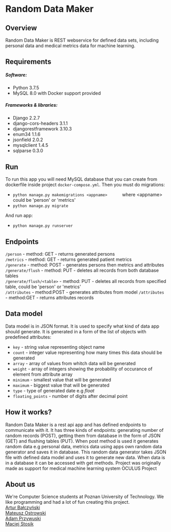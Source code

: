 # Random Data Maker
## Overview
Random Data Maker is REST webservice for defined data sets, including personal data and medical metrics data for machine learning.

## Requirements 
##### Software: 
* Python 3.7.5
* MySQL 8.0 with Docker support provided
##### Frameworks & libraries:
* Django 2.2.7
* django-cors-headers 3.1.1
* djangorestframework 3.10.3
* enum34 1.1.6
* jsonfield 2.0.2
* mysqlclient 1.4.5
* sqlparse 0.3.0

## Run  
To run this app you will need MySQL database that you can create from dockerfile inside project `docker-compose.yml`. Then you must do migrations: 
* `python manage.py makemigrations <appname> `
&nbsp;&nbsp;&nbsp;&nbsp;&nbsp;&nbsp;&nbsp;&nbsp; where \<appname\> could be 'person' or 'metrics'  
* `python manage.py migrate`

And run app: 
* `python manage.py runserver`

## Endpoints  
`/person` - method: GET - returns generated persons  
`/metrics` - method: GET - returns generated patient metrics  
`/generate` - method: POST - generates persons then metrics and attributes
`/generate/flush` - method: PUT - deletes all records from both database tables  
`/generate/flush/<table>` - method: PUT - deletes all records from specified table, could be 'person' or 'metrics'  
`/attributes` - method:POST - generates attributes from model
`/attributes` - method:GET - returns attributes records
  
## Data model 
Data model is in JSON format. It is used to specify what kind of data app should generate. It is generated in a form of the list of objects with predefined attributes:
* `key` - string value representing object name
* `count` - integer value representing how many times this data should be generated
* `array` - array of values from whitch data will be generated
* `weight` - array of integers showing the probability of occurance of element from attribute array
* `minimum` - smallest value that will be generated
* `maximum` - biggest value that will be generated
* `type` - type of generated date e.g *float* 
* `floating_points` - number of digits after decimal point

## How it works?
Random Data Maker is a rest api app and has defined endpoints to communicate with it. It has three kinds of endpoints: generating number of random records (POST), getting them from database in the form of JSON (GET) and flushing tables (PUT). When post method is used it generates random data e.g personal data, metrics data using apps own random data generator and saves it in database. This random data generator takes JSON file with defined data model and uses it to generate new data. When data is in a database it can be accessed with get methods. Project was originally made as support for medical machine learning system OCULUS Project

## About us 
We're Computer Science students at Poznan University of Technology. We like programming and had a lot of fun creating this project.  
[Artur Bałczyński](https://github.com/arturbalcz)  
[Mateusz Ostrowski](https://github.com/matostr98)  
[Adam Przywuski](https://github.com/adamprzywuski)  
[Maciej Stosik](https://github.com/SaronTetra)  
